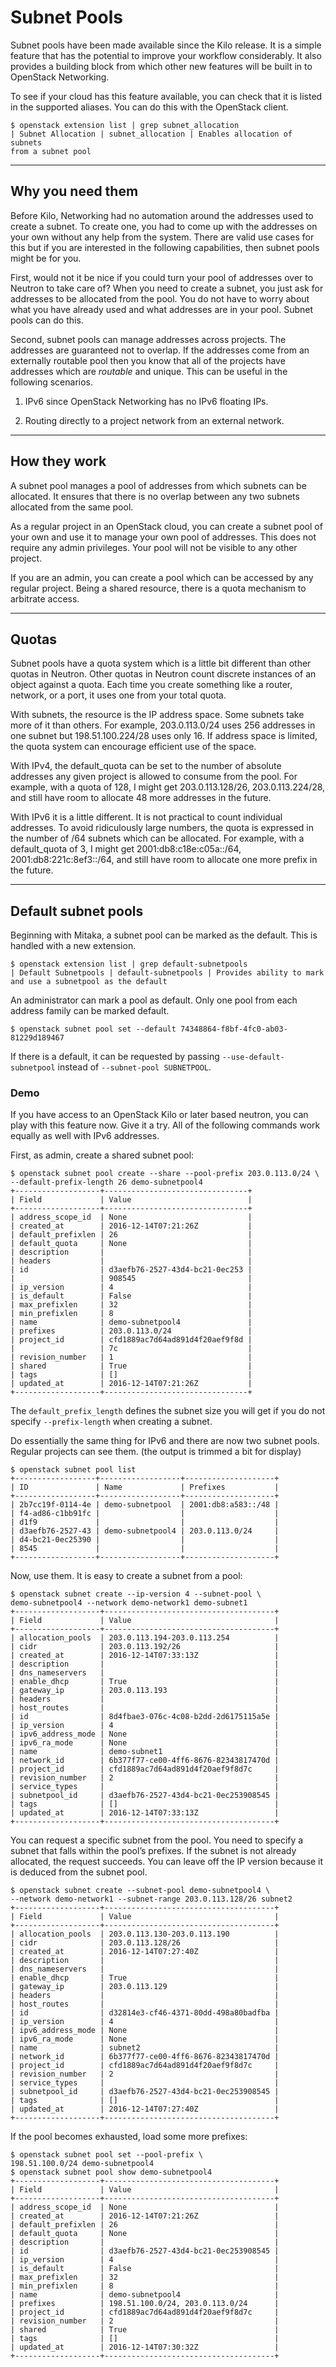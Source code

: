 # **Subnet Pools**

Subnet pools have been made available since the Kilo release. It is a simple feature that has the potential to improve your workflow considerably. It also provides a building block from which other new features will be built in to OpenStack Networking.

To see if your cloud has this feature available, you can check that it is listed in the supported aliases. You can do this with the OpenStack client.

```
$ openstack extension list | grep subnet_allocation
| Subnet Allocation | subnet_allocation | Enables allocation of subnets
from a subnet pool
```

---

## **Why you need them**

Before Kilo, Networking had no automation around the addresses used to create a subnet. To create one, you had to come up with the addresses on your own without any help from the system. There are valid use cases for this but if you are interested in the following capabilities, then subnet pools might be for you.

First, would not it be nice if you could turn your pool of addresses over to Neutron to take care of? When you need to create a subnet, you just ask for addresses to be allocated from the pool. You do not have to worry about what you have already used and what addresses are in your pool. Subnet pools can do this.

Second, subnet pools can manage addresses across projects. The addresses are guaranteed not to overlap. If the addresses come from an externally routable pool then you know that all of the projects have addresses which are *routable* and unique. This can be useful in the following scenarios.

1. IPv6 since OpenStack Networking has no IPv6 floating IPs.

2. Routing directly to a project network from an external network.

---

## **How they work**

A subnet pool manages a pool of addresses from which subnets can be allocated. It ensures that there is no overlap between any two subnets allocated from the same pool.

As a regular project in an OpenStack cloud, you can create a subnet pool of your own and use it to manage your own pool of addresses. This does not require any admin privileges. Your pool will not be visible to any other project.

If you are an admin, you can create a pool which can be accessed by any regular project. Being a shared resource, there is a quota mechanism to arbitrate access.

---

## **Quotas**

Subnet pools have a quota system which is a little bit different than other quotas in Neutron. Other quotas in Neutron count discrete instances of an object against a quota. Each time you create something like a router, network, or a port, it uses one from your total quota.

With subnets, the resource is the IP address space. Some subnets take more of it than others. For example, 203.0.113.0/24 uses 256 addresses in one subnet but 198.51.100.224/28 uses only 16. If address space is limited, the quota system can encourage efficient use of the space.

With IPv4, the default\_quota can be set to the number of absolute addresses any given project is allowed to consume from the pool. For example, with a quota of 128, I might get 203.0.113.128/26, 203.0.113.224/28, and still have room to allocate 48 more addresses in the future.

With IPv6 it is a little different. It is not practical to count individual addresses. To avoid ridiculously large numbers, the quota is expressed in the number of /64 subnets which can be allocated. For example, with a default\_quota of 3, I might get 2001:db8:c18e:c05a::/64, 2001:db8:221c:8ef3::/64, and still have room to allocate one more prefix in the future.

---

## **Default subnet pools**

Beginning with Mitaka, a subnet pool can be marked as the default. This is handled with a new extension.

```
$ openstack extension list | grep default-subnetpools
| Default Subnetpools | default-subnetpools | Provides ability to mark
and use a subnetpool as the default
```

An administrator can mark a pool as default. Only one pool from each address family can be marked default.

```
$ openstack subnet pool set --default 74348864-f8bf-4fc0-ab03-81229d189467
```

If there is a default, it can be requested by passing `--use-default-subnetpool` instead of `--subnet-pool SUBNETPOOL`.

### Demo

If you have access to an OpenStack Kilo or later based neutron, you can play with this feature now. Give it a try. All of the following commands work equally as well with IPv6 addresses.

First, as admin, create a shared subnet pool:

```
$ openstack subnet pool create --share --pool-prefix 203.0.113.0/24 \
--default-prefix-length 26 demo-subnetpool4
+-------------------+--------------------------------+
| Field             | Value                          |
+-------------------+--------------------------------+
| address_scope_id  | None                           |
| created_at        | 2016-12-14T07:21:26Z           |
| default_prefixlen | 26                             |
| default_quota     | None                           |
| description       |                                |
| headers           |                                |
| id                | d3aefb76-2527-43d4-bc21-0ec253 |
|                   | 908545                         |
| ip_version        | 4                              |
| is_default        | False                          |
| max_prefixlen     | 32                             |
| min_prefixlen     | 8                              |
| name              | demo-subnetpool4               |
| prefixes          | 203.0.113.0/24                 |
| project_id        | cfd1889ac7d64ad891d4f20aef9f8d |
|                   | 7c                             |
| revision_number   | 1                              |
| shared            | True                           |
| tags              | []                             |
| updated_at        | 2016-12-14T07:21:26Z           |
+-------------------+--------------------------------+
```

The `default_prefix_length` defines the subnet size you will get if you do not specify `--prefix-length` when creating a subnet.

Do essentially the same thing for IPv6 and there are now two subnet pools. Regular projects can see them. (the output is trimmed a bit for display)

```
$ openstack subnet pool list
+------------------+------------------+--------------------+
| ID               | Name             | Prefixes           |
+------------------+------------------+--------------------+
| 2b7cc19f-0114-4e | demo-subnetpool  | 2001:db8:a583::/48 |
| f4-ad86-c1bb91fc |                  |                    |
| d1f9             |                  |                    |
| d3aefb76-2527-43 | demo-subnetpool4 | 203.0.113.0/24     |
| d4-bc21-0ec25390 |                  |                    |
| 8545             |                  |                    |
+------------------+------------------+--------------------+
```

Now, use them. It is easy to create a subnet from a pool:

```
$ openstack subnet create --ip-version 4 --subnet-pool \
demo-subnetpool4 --network demo-network1 demo-subnet1
+-------------------+--------------------------------------+
| Field             | Value                                |
+-------------------+--------------------------------------+
| allocation_pools  | 203.0.113.194-203.0.113.254          |
| cidr              | 203.0.113.192/26                     |
| created_at        | 2016-12-14T07:33:13Z                 |
| description       |                                      |
| dns_nameservers   |                                      |
| enable_dhcp       | True                                 |
| gateway_ip        | 203.0.113.193                        |
| headers           |                                      |
| host_routes       |                                      |
| id                | 8d4fbae3-076c-4c08-b2dd-2d6175115a5e |
| ip_version        | 4                                    |
| ipv6_address_mode | None                                 |
| ipv6_ra_mode      | None                                 |
| name              | demo-subnet1                         |
| network_id        | 6b377f77-ce00-4ff6-8676-82343817470d |
| project_id        | cfd1889ac7d64ad891d4f20aef9f8d7c     |
| revision_number   | 2                                    |
| service_types     |                                      |
| subnetpool_id     | d3aefb76-2527-43d4-bc21-0ec253908545 |
| tags              | []                                   |
| updated_at        | 2016-12-14T07:33:13Z                 |
+-------------------+--------------------------------------+
```

You can request a specific subnet from the pool. You need to specify a subnet that falls within the pool’s prefixes. If the subnet is not already allocated, the request succeeds. You can leave off the IP version because it is deduced from the subnet pool.

```
$ openstack subnet create --subnet-pool demo-subnetpool4 \
--network demo-network1 --subnet-range 203.0.113.128/26 subnet2
+-------------------+--------------------------------------+
| Field             | Value                                |
+-------------------+--------------------------------------+
| allocation_pools  | 203.0.113.130-203.0.113.190          |
| cidr              | 203.0.113.128/26                     |
| created_at        | 2016-12-14T07:27:40Z                 |
| description       |                                      |
| dns_nameservers   |                                      |
| enable_dhcp       | True                                 |
| gateway_ip        | 203.0.113.129                        |
| headers           |                                      |
| host_routes       |                                      |
| id                | d32814e3-cf46-4371-80dd-498a80badfba |
| ip_version        | 4                                    |
| ipv6_address_mode | None                                 |
| ipv6_ra_mode      | None                                 |
| name              | subnet2                              |
| network_id        | 6b377f77-ce00-4ff6-8676-82343817470d |
| project_id        | cfd1889ac7d64ad891d4f20aef9f8d7c     |
| revision_number   | 2                                    |
| service_types     |                                      |
| subnetpool_id     | d3aefb76-2527-43d4-bc21-0ec253908545 |
| tags              | []                                   |
| updated_at        | 2016-12-14T07:27:40Z                 |
+-------------------+--------------------------------------+
```

If the pool becomes exhausted, load some more prefixes:

```
$ openstack subnet pool set --pool-prefix \
198.51.100.0/24 demo-subnetpool4
$ openstack subnet pool show demo-subnetpool4
+-------------------+--------------------------------------+
| Field             | Value                                |
+-------------------+--------------------------------------+
| address_scope_id  | None                                 |
| created_at        | 2016-12-14T07:21:26Z                 |
| default_prefixlen | 26                                   |
| default_quota     | None                                 |
| description       |                                      |
| id                | d3aefb76-2527-43d4-bc21-0ec253908545 |
| ip_version        | 4                                    |
| is_default        | False                                |
| max_prefixlen     | 32                                   |
| min_prefixlen     | 8                                    |
| name              | demo-subnetpool4                     |
| prefixes          | 198.51.100.0/24, 203.0.113.0/24      |
| project_id        | cfd1889ac7d64ad891d4f20aef9f8d7c     |
| revision_number   | 2                                    |
| shared            | True                                 |
| tags              | []                                   |
| updated_at        | 2016-12-14T07:30:32Z                 |
+-------------------+--------------------------------------+
```
